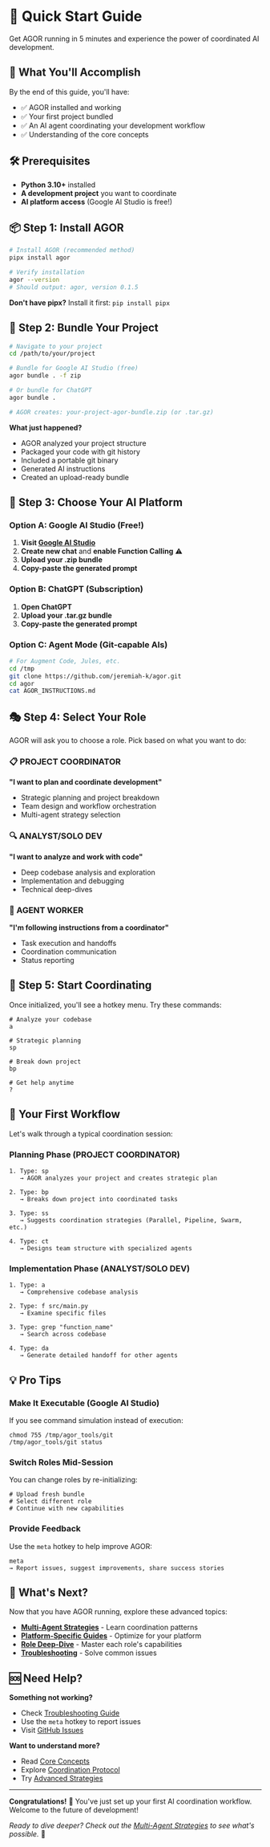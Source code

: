 # 🚀 Quick Start Guide

Get AGOR running in 5 minutes and experience the power of coordinated AI development.

## 🎯 What You'll Accomplish

By the end of this guide, you'll have:
- ✅ AGOR installed and working
- ✅ Your first project bundled
- ✅ An AI agent coordinating your development workflow
- ✅ Understanding of the core concepts

## 🛠️ Prerequisites

- **Python 3.10+** installed
- **A development project** you want to coordinate
- **AI platform access** (Google AI Studio is free!)

## 📦 Step 1: Install AGOR

```bash
# Install AGOR (recommended method)
pipx install agor

# Verify installation
agor --version
# Should output: agor, version 0.1.5
```

**Don't have pipx?** Install it first: `pip install pipx`

## 🎁 Step 2: Bundle Your Project

```bash
# Navigate to your project
cd /path/to/your/project

# Bundle for Google AI Studio (free)
agor bundle . -f zip

# Or bundle for ChatGPT
agor bundle .

# AGOR creates: your-project-agor-bundle.zip (or .tar.gz)
```

**What just happened?**
- AGOR analyzed your project structure
- Packaged your code with git history
- Included a portable git binary
- Generated AI instructions
- Created an upload-ready bundle

## 🤖 Step 3: Choose Your AI Platform

### Option A: Google AI Studio (Free!)

1. **Visit [Google AI Studio](https://aistudio.google.com/)**
2. **Create new chat** and **enable Function Calling** ⚠️
3. **Upload your .zip bundle**
4. **Copy-paste the generated prompt**

### Option B: ChatGPT (Subscription)

1. **Open ChatGPT**
2. **Upload your .tar.gz bundle**
3. **Copy-paste the generated prompt**

### Option C: Agent Mode (Git-capable AIs)

```bash
# For Augment Code, Jules, etc.
cd /tmp
git clone https://github.com/jeremiah-k/agor.git
cd agor
cat AGOR_INSTRUCTIONS.md
```

## 🎭 Step 4: Select Your Role

AGOR will ask you to choose a role. Pick based on what you want to do:

### 📋 PROJECT COORDINATOR
**"I want to plan and coordinate development"**
- Strategic planning and project breakdown
- Team design and workflow orchestration
- Multi-agent strategy selection

### 🔍 ANALYST/SOLO DEV
**"I want to analyze and work with code"**
- Deep codebase analysis and exploration
- Implementation and debugging
- Technical deep-dives

### 🤖 AGENT WORKER
**"I'm following instructions from a coordinator"**
- Task execution and handoffs
- Coordination communication
- Status reporting

## 🎼 Step 5: Start Coordinating

Once initialized, you'll see a hotkey menu. Try these commands:

```
# Analyze your codebase
a

# Strategic planning
sp

# Break down project
bp

# Get help anytime
?
```

## 🎯 Your First Workflow

Let's walk through a typical coordination session:

### Planning Phase (PROJECT COORDINATOR)
```
1. Type: sp
   → AGOR analyzes your project and creates strategic plan

2. Type: bp  
   → Breaks down project into coordinated tasks

3. Type: ss
   → Suggests coordination strategies (Parallel, Pipeline, Swarm, etc.)

4. Type: ct
   → Designs team structure with specialized agents
```

### Implementation Phase (ANALYST/SOLO DEV)
```
1. Type: a
   → Comprehensive codebase analysis

2. Type: f src/main.py
   → Examine specific files

3. Type: grep "function_name"
   → Search across codebase

4. Type: da
   → Generate detailed handoff for other agents
```

## 💡 Pro Tips

### Make It Executable (Google AI Studio)
If you see command simulation instead of execution:
```
chmod 755 /tmp/agor_tools/git
/tmp/agor_tools/git status
```

### Switch Roles Mid-Session
You can change roles by re-initializing:
```
# Upload fresh bundle
# Select different role
# Continue with new capabilities
```

### Provide Feedback
Use the `meta` hotkey to help improve AGOR:
```
meta
→ Report issues, suggest improvements, share success stories
```

## 🔄 What's Next?

Now that you have AGOR running, explore these advanced topics:

- **[Multi-Agent Strategies](strategies.md)** - Learn coordination patterns
- **[Platform-Specific Guides](google-ai-studio.md)** - Optimize for your platform
- **[Role Deep-Dive](roles.md)** - Master each role's capabilities
- **[Troubleshooting](troubleshooting.md)** - Solve common issues

## 🆘 Need Help?

**Something not working?**
- Check [Troubleshooting Guide](troubleshooting.md)
- Use the `meta` hotkey to report issues
- Visit [GitHub Issues](https://github.com/jeremiah-k/agor/issues)

**Want to understand more?**
- Read [Core Concepts](roles.md)
- Explore [Coordination Protocol](coordination.md)
- Try [Advanced Strategies](strategies.md)

---

**Congratulations!** 🎉 You've just set up your first AI coordination workflow. Welcome to the future of development! 

*Ready to dive deeper? Check out the [Multi-Agent Strategies](strategies.md) to see what's possible.* 🚀
